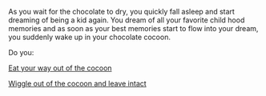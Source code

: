 As you wait for the chocolate to dry, you quickly fall asleep and start dreaming of being a kid again. You dream
of all your favorite child hood memories and as soon as your best memories start to flow into your dream, you suddenly 
wake up in your chocolate cocoon.

Do you:

[Eat your way out of the cocoon](eat-your-way/eat-your-way-out.md)

[Wiggle out of the cocoon and leave intact](wiggle-out/wiggle-your-way-out.md)
